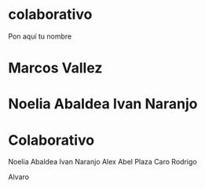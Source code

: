 
# colaborativo
Pon aquí tu nombre

Marcos Vallez
=======
Noelia Abaldea
Ivan Naranjo
=======
# Colaborativo

Noelia Abaldea
Ivan Naranjo
Alex
Abel Plaza Caro
Rodrigo

Alvaro